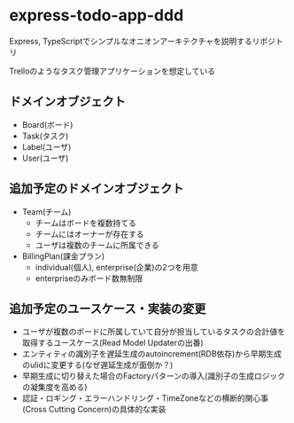 # express-todo-app-ddd

Express, TypeScriptでシンプルなオニオンアーキテクチャを説明するリポジトリ

Trelloのようなタスク管理アプリケーションを想定している

## ドメインオブジェクト

- Board(ボード)
- Task(タスク)
- Label(ユーザ)
- User(ユーザ)

## 追加予定のドメインオブジェクト

- Team(チーム)
  - チームはボードを複数持てる
  - チームにはオーナーが存在する
  - ユーザは複数のチームに所属できる
- BillingPlan(課金プラン)
  - individual(個人), enterprise(企業)の2つを用意
  - enterpriseのみボード数無制限

## 追加予定のユースケース・実装の変更

- ユーザが複数のボードに所属していて自分が担当しているタスクの合計値を取得するユースケース(Read Model Updaterの出番)
- エンティティの識別子を遅延生成のautoincrement(RDB依存)から早期生成のulidに変更する(なぜ遅延生成が面倒か？)
- 早期生成に切り替えた場合のFactoryパターンの導入(識別子の生成ロジックの凝集度を高める)
- 認証・ロギング・エラーハンドリング・TimeZoneなどの横断的関心事(Cross Cutting Concern)の具体的な実装
